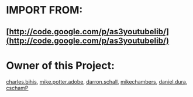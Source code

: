 # IMPORT FROM:
## [http://code.google.com/p/as3youtubelib/](http://code.google.com/p/as3youtubelib/)

# Owner of this Project:
[charles.bihis](http://code.google.com/u/charles.bihis/), 
[mike.potter.adobe](http://code.google.com/u/mike.potter.adobe/),
[darron.schall](http://code.google.com/u/darron.schall/), 
[mikechambers](http://code.google.com/u/mikechambers/), 
[daniel.dura](http://code.google.com/u/daniel.dura/), 
[cschamP](http://code.google.com/u/cschamp/)


